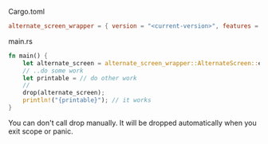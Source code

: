 Cargo.toml
``` toml
alternate_screen_wrapper = { version = "<current-version>", features = ["crossterm"] } # add "crossterm-bracketed-paste" to enable it
```

main.rs
``` rust
fn main() {
    let alternate_screen = alternate_screen_wrapper::AlternateScreen::enter();
    // ..do some work
    let printable = // do other work
    //
    drop(alternate_screen);
    println!("{printable}"); // it works
}
```

You can don't call drop manually.
It will be dropped automatically when you exit scope or panic.
